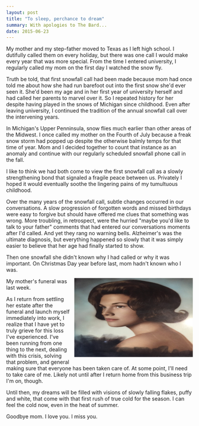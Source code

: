```yaml
---
layout: post
title: "To sleep, perchance to dream"
summary: With apologies to The Bard...
date: 2015-06-23
---
```


My mother and my step-father moved to Texas as I left high school. I dutifully called them on every holiday, but there was one call I would make every year that was more special. From the time I entered university, I regularly called my mom on the first day I watched the snow fly.

Truth be told, that first snowfall call had been made because mom had once told me about how she had run barefoot out into the first snow she'd ever seen it. She'd been my age and in her first year of university herself and had called her parents to marvel over it. So I repeated history for her despite having played in the snows of Michigan since childhood. Even after leaving university, I continued the tradition of the annual snowfall call over the intervening years.

In Michigan's Upper Penninsula, snow flies much earlier than other areas of the Midwest. I once called my mother on the Fourth of July because a freak snow storm had popped up despite the otherwise balmly temps for that time of year. Mom and I decided together to count that instance as an anomaly and continue with our regularly scheduled snowfall phone call in the fall.

I like to think we had both come to view the first snowfall call as a slowly strengthening bond that signaled a fragile peace between us. Privately I hoped it would eventually soothe the lingering pains of my tumultuous childhood.

Over the many years of the snowfall call, subtle changes occurred in our conversations. A slow progression of forgotten words and missed birthdays were easy to forgive but should have offered me clues that something was wrong. More troubling, in retrospect, were the hurried "maybe you'd like to talk to your father" comments that had entered our conversations moments after I'd called. And yet they rang no warning bells. Alzheimer's was the ultimate diagnosis, but everything happened so slowly that it was simply easier to believe that her age had finally started to show.

Then one snowfall she didn't known why I had called or why it was important. On Christmas Day year before last, mom hadn't known who I was.

<img src="/img/mom.png" alt="a picture of my mom" width="320" height="213" style="float:right;PADDING-LEFT: 10px;PADDING-BOTTOM: 10px">My mother's funeral was last week.

As I return from settling her estate after the funeral and launch myself immediately into work, I realize that I have yet to truly grieve for this loss I've experienced. I've been running from one thing to the next, dealing with this crisis, solving that problem, and general making sure that everyone has been taken care of. At some point, I'll need to take care of me. Likely not until after I return home from this business trip I'm on, though.

Until then, my dreams will be filled with visions of slowly falling flakes, puffy and white, that come with that first rush of true cold for the season. I can feel the cold now, even in the heat of summer. 

Goodbye mom. I love you. I miss you.
